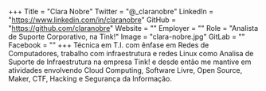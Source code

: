 +++
Title = "Clara Nobre"
Twitter = "@_claranobre"
LinkedIn = "https://www.linkedin.com/in/claranobre"
GitHub = "https://github.com/claranobre"
Website = ""
Employer = ""
Role = "Analista de Suporte Corporativo, na Tink!"
Image = "clara-nobre.jpg"
GitLab = ""
Facebook = ""
+++
Técnica em T.I. com ênfase em Redes de Computadores, trabalho com infraestrutura e redes Linux como Analisa de Suporte de Infraestrutura na empresa Tink! e desde então me mantive em atividades envolvendo Cloud Computing, Software Livre, Open Source, Maker, CTF, Hacking e Segurança da Informação. 